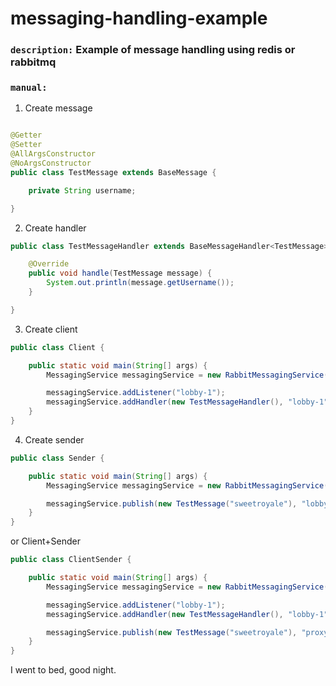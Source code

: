 # messaging-handling-example

### `description:` Example of message handling using redis or rabbitmq

### `manual:`

1. Create message

```java

@Getter
@Setter
@AllArgsConstructor
@NoArgsConstructor
public class TestMessage extends BaseMessage {

    private String username;

}
```

2. Create handler

```java
public class TestMessageHandler extends BaseMessageHandler<TestMessage> {

    @Override
    public void handle(TestMessage message) {
        System.out.println(message.getUsername());
    }

}
```

3. Create client

```java
public class Client {

    public static void main(String[] args) {
        MessagingService messagingService = new RabbitMessagingService(); //Rabbitmq or redis

        messagingService.addListener("lobby-1");
        messagingService.addHandler(new TestMessageHandler(), "lobby-1");
    }
}
```

4. Create sender

```java
public class Sender {

    public static void main(String[] args) {
        MessagingService messagingService = new RabbitMessagingService();

        messagingService.publish(new TestMessage("sweetroyale"), "lobby-1");
    }
}
```

or Client+Sender

```java
public class ClientSender {

    public static void main(String[] args) {
        MessagingService messagingService = new RabbitMessagingService();

        messagingService.addListener("lobby-1");
        messagingService.addHandler(new TestMessageHandler(), "lobby-1");

        messagingService.publish(new TestMessage("sweetroyale"), "proxy-1");
    }
}
```

I went to bed, good night.
